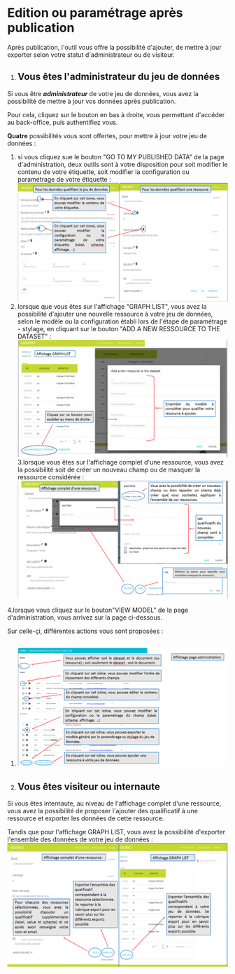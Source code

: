 # Edition ou paramétrage après publication

Après publication, l'outil vous offre la possibilité d'ajouter, de mettre à jour exporter selon votre statut d'administrateur ou de visiteur.

1. ## Vous êtes l'administrateur du jeu de données

Si vous être _**administrateur**_ de votre jeu de données, vous avez la possibilité de mettre à jour vos données après publication.

Pour cela, cliquez sur le bouton en bas à droite, vous permettant d'accéder au back-office, puis authentifiez vous.

**Quatre** possibilités vous sont offertes, pour mettre à jour votre jeu de données :

1. si vous cliquez sue le bouton "GO TO MY PUBLISHED DATA"  de la page d'administration, deux outils sont à votre disposition pour soit modifier le contenu de votre étiquette, soit modifier la configuration ou paramétrage de votre étiquette :![](/assets/editionpagedatasetpageressource.png)
2. lorsque que vous êtes sur l'affichage "GRAPH LIST", vous avez la possibilité d'ajouter une nouvelle ressource à votre jeu de données, selon le modèle ou la configuration établi lors de l'étape de paramétrage - stylage, en cliquant sur le bouton "ADD A NEW RESSOURCE TO THE DATASET" :![](/assets/editionaffichagegraphlist.png)3.lorsque vous êtes sur l'affichage complet d'une ressource, vous avez la possibilité soit de créer un nouveau champ ou de masquer la ressource considérée :![](/assets/editionpageaffichagecompletressource.png)

4.lorsque vous cliquez sur le bouton"VIEW MODEL" de la page d'administration, vous arrivez sur la page ci-dessous.

Sur celle-çi, différentes actions vous sont proposées :

1. ## ![](/assets/editionaffichagepageadministration.png)
2. ## Vous êtes visiteur ou internaute

Si vous êtes internaute, au niveau de l'affichage complet d'une ressource, vous avez la possibilité de proposer l'ajouter des qualificatif à une ressource et exporter les données de cette ressource. 

 Tandis que pour l'affichage GRAPH LIST, vous avez la possibilité d'exporter l'ensemble des données de votre jeu de données :                                                                                                                                             ![](/assets/editionpageinternaute.png)

